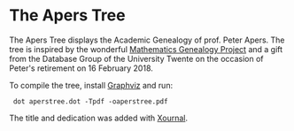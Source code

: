 The Apers Tree
==============

The Apers Tree displays the Academic Genealogy of prof.
Peter Apers. The tree is inspired by the wonderful
[Mathematics Genealogy Project][1] and a gift from the
Database Group of the University Twente on the occasion
of Peter's retirement on 16 February 2018.

To compile the tree, install [Graphviz][2] and run:

     dot aperstree.dot -Tpdf -oaperstree.pdf

The title and dedication was added with [Xournal][3].

[1]: https://www.genealogy.math.ndsu.nodak.edu
[2]: http://graphviz.org
[3]: http://xournal.sourceforge.net
